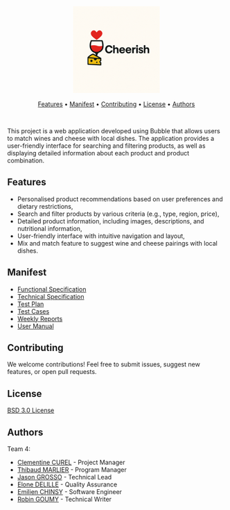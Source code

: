<p align="center">
    <img src="./documents/functional/images/logo/CheerishLogo.png" alt="Cheerish Logo" width="200">
</p>

<p align="center">
  <a href="#features">Features</a> • 
  <a href="#manifest">Manifest</a> • 
  <a href="#contributing">Contributing</a> • 
  <a href="#license">License</a> • 
  <a href="#authors">Authors</a>
</p>

<br>

This project is a web application developed using Bubble that allows users to match wines and cheese with local dishes. The application provides a user-friendly interface for searching and filtering products, as well as displaying detailed information about each product and product combination.

## Features

- Personalised product recommendations based on user preferences and dietary restrictions,
- Search and filter products by various criteria (e.g., type, region, price),
- Detailed product information, including images, descriptions, and nutritional information,
- User-friendly interface with intuitive navigation and layout,
- Mix and match feature to suggest wine and cheese pairings with local dishes.

## Manifest

- [Functional Specification](./documents/functional/FunctionalSpecifications.md)
- [Technical Specification](./documents/technical/TechnicalSpecifications.md)
- [Test Plan](./documents/QA/TestPLan.md)
- [Test Cases](./documents/QA/TestCases.md)
- [Weekly Reports](./documents/management/weeklyReports)
- [User Manual](./documents/user-manual/)

## Contributing

We welcome contributions! Feel free to submit issues, suggest new features, or open pull requests.

## License

[BSD 3.0 License](/LICENSE.md)

## Authors

Team 4:

- [Clementine CUREL](https://www.linkedin.com/in/clementinecurel/) - Project Manager
- [Thibaud MARLIER](https://www.linkedin.com/in/thibaudmarlier/) - Program Manager
- [Jason GROSSO](https://www.linkedin.com/in/jason-grosso-847b39251/) - Technical Lead
- [Elone DELILLE](https://www.linkedin.com/in/elonedelille/) - Quality Assurance
- [Emilien CHINSY](https://www.linkedin.com/in/emilien-chinsy-5a794632b/) - Software Engineer
- [Robin GOUMY](https://www.linkedin.com/in/robin-goumy-66452832a/) - Technical Writer
